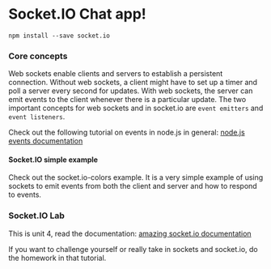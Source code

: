 # Socket.IO Chat app!

`npm install --save socket.io`

### Core concepts

Web sockets enable clients and servers to establish a persistent connection. Without web sockets, a client might have to set up a timer and poll a server every second for updates. With web sockets, the server can emit events to the client whenever there is a particular update. The two important concepts for web sockets and in socket.io are `event emitters` and `event listeners`.

Check out the following tutorial on events in node.js in general: [node.js events documentation](https://code.tutsplus.com/tutorials/using-nodes-event-module--net-35941)

#### Socket.IO simple example

Check out the socket.io-colors example. It is a very simple example of using sockets to emit events from both the client and server and how to respond to events.

### Socket.IO Lab

This is unit 4, read the documentation: [amazing socket.io documentation](http://socket.io/get-started/chat/)

If you want to challenge yourself or really take in sockets and socket.io, do the homework in that tutorial.
